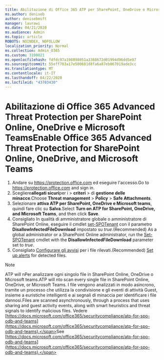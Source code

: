 ```yaml
---
title: Abilitazione di Office 365 ATP per SharePoint, OneDrive e Microsoft Teams
ms.author: deniseb
author: denisebmsft
manager: laurawi
ms.date: 04/21/2020
ms.audience: Admin
ms.topic: article
ROBOTS: NOINDEX, NOFOLLOW
localization_priority: Normal
ms.collection: Admin_O365
ms.custom: 3100021
ms.openlocfilehash: fdfdc97a198898051a3388672d01994d96dd5e97
ms.sourcegitcommit: 55eff703a17e500681d8fa6a87eb067019ade3cc
ms.translationtype: MT
ms.contentlocale: it-IT
ms.lasthandoff: 04/22/2020
ms.locfileid: "43703430"
---
```

# <a name="enable-office-365-advanced-threat-protection-for-sharepoint-online-onedrive-and-microsoft-teams"></a><span data-ttu-id="9ffc5-102">Abilitazione di Office 365 Advanced Threat Protection per SharePoint Online, OneDrive e Microsoft Teams</span><span class="sxs-lookup"><span data-stu-id="9ffc5-102">Enable Office 365 Advanced Threat Protection for SharePoint Online, OneDrive, and Microsoft Teams</span></span>

1. <span data-ttu-id="9ffc5-103">Andare su https://protection.office.com ed eseguire l'accesso.</span><span class="sxs-lookup"><span data-stu-id="9ffc5-103">Go to https://protection.office.com and sign in.</span></span>
2. <span data-ttu-id="9ffc5-104">Scegliere**allegati sicuri**per i > **criteri** > di **gestione delle minacce**.</span><span class="sxs-lookup"><span data-stu-id="9ffc5-104">Choose **Threat management** > **Policy** > **Safe Attachments**.</span></span>
3. <span data-ttu-id="9ffc5-105">Selezionare **attiva ATP per SharePoint, OneDrive e Microsoft teams**, quindi fare clic su **Salva**.</span><span class="sxs-lookup"><span data-stu-id="9ffc5-105">Select **Turn on ATP for SharePoint, OneDrive, and Microsoft Teams**, and then click **Save**.</span></span>
4. <span data-ttu-id="9ffc5-106">Consigliato In qualità di amministratore globale o amministratore di SharePoint Online, eseguire il cmdlet [set-SPOTenant](https://docs.microsoft.com/powershell/module/sharepoint-online/Set-SPOTenant?view=sharepoint-ps) con il parametro **DisallowInfectedFileDownload** impostato su *true*.</span><span class="sxs-lookup"><span data-stu-id="9ffc5-106">(Recommended) As a global administrator or a SharePoint Online administrator, run the [Set-SPOTenant](https://docs.microsoft.com/powershell/module/sharepoint-online/Set-SPOTenant?view=sharepoint-ps) cmdlet with the **DisallowInfectedFileDownload** parameter set to *true*.</span></span>
5. <span data-ttu-id="9ffc5-107">Consigliato [Configurare gli avvisi](https://docs.microsoft.com/office365/securitycompliance/turn-on-atp-for-spo-odb-and-teams#set-up-alerts-for-detected-files) per i file rilevati.</span><span class="sxs-lookup"><span data-stu-id="9ffc5-107">(Recommended) [Set up alerts](https://docs.microsoft.com/office365/securitycompliance/turn-on-atp-for-spo-odb-and-teams#set-up-alerts-for-detected-files) for detected files.</span></span>

> [!NOTE]
> <span data-ttu-id="9ffc5-108">ATP will nPer analizzare ogni singolo file in SharePoint Online, OneDrive o Microsoft teams.</span><span class="sxs-lookup"><span data-stu-id="9ffc5-108">ATP will nto scan every single file in SharePoint Online, OneDrive, or Microsoft Teams.</span></span> <span data-ttu-id="9ffc5-109">I file vengono analizzati in modo asincrono, tramite un processo che utilizza la condivisione e gli eventi di attività Guest, insieme a euristiche intelligenti e ai segnali di minaccia per identificare i file dannosi.</span><span class="sxs-lookup"><span data-stu-id="9ffc5-109">Files are scanned asynchronously, through a process that uses sharing and guest activity events, along with smart heuristics and threat signals to identify malicious files.</span></span> <span data-ttu-id="9ffc5-110">Vedere [https://docs.microsoft.com/office365/securitycompliance/atp-for-spo-odb-and-teams](https://docs.microsoft.com/office365/securitycompliance/atp-for-spo-odb-and-teams).</span><span class="sxs-lookup"><span data-stu-id="9ffc5-110">See [https://docs.microsoft.com/office365/securitycompliance/atp-for-spo-odb-and-teams](https://docs.microsoft.com/office365/securitycompliance/atp-for-spo-odb-and-teams).</span></span>